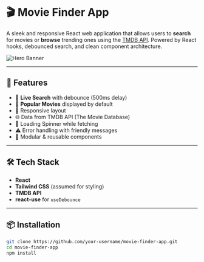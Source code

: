 # 🎬 Movie Finder App

A sleek and responsive React web application that allows users to **search** for movies or **browse** trending ones using the [TMDB API](https://www.themoviedb.org/). Powered by React hooks, debounced search, and clean component architecture.

![Hero Banner](./public/hero.png)

---

## 🚀 Features

- 🔎 **Live Search** with debounce (500ms delay)
- 🎥 **Popular Movies** displayed by default
- 📱 Responsive layout
- 🌐 Data from TMDB API (The Movie Database)
- 💫 Loading Spinner while fetching
- ⚠️ Error handling with friendly messages
- 🧱 Modular & reusable components

---

## 🛠️ Tech Stack

- **React**
- **Tailwind CSS** (assumed for styling)
- **TMDB API**
- **react-use** for `useDebounce`

---

## 📦 Installation

```bash
git clone https://github.com/your-username/movie-finder-app.git
cd movie-finder-app
npm install
